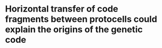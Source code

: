 # Horizontal transfer of code fragments between protocells could explain the origins of the genetic code
